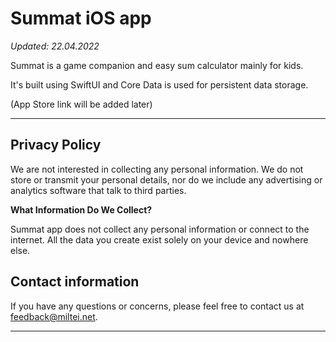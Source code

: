 # Summat iOS app

_Updated: 22.04.2022_

Summat is a game companion and easy sum calculator mainly for kids.

It's built using SwiftUI and Core Data is used for persistent data storage.

(App Store link will be added later)

---

## Privacy Policy

We are not interested in collecting any personal information. We do not store or transmit your personal details, nor do we include any advertising or analytics software that talk to third parties.

**What Information Do We Collect?**

Summat app does not collect any personal information or connect to the internet. All the data you create exist solely on your device and nowhere else.

## Contact information

If you have any questions or concerns, please feel free to contact us at [feedback@miltei.net](mailto:feedback@miltei.net).

---
